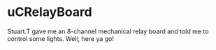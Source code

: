 # uCRelayBoard

Stuart.T gave me an 8-channel mechanical relay board and told me to control some lights. Well, here ya go!
